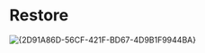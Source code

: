 # Restore
![{2D91A86D-56CF-421F-BD67-4D9B1F9944BA}](https://github.com/user-attachments/assets/bebc8895-4ddd-469c-9408-fc1870031018)
